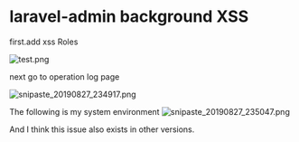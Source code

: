 # laravel-admin background XSS

first.add xss Roles

![test.png](https://i.loli.net/2019/08/27/uoDUdJcxlBz7ARE.png)

next go to operation log page

![snipaste_20190827_234917.png](https://i.loli.net/2019/08/27/vMjSsJpAE9Qh8qD.png)

The following is my system environment
![snipaste_20190827_235047.png](https://i.loli.net/2019/08/27/vhxEFKLDY9WkZ8j.png)



And I think this issue also exists in other versions.
